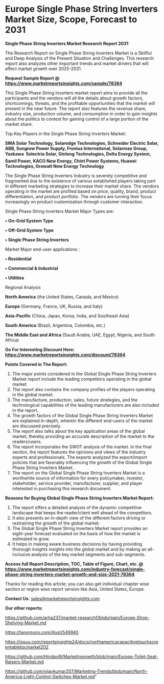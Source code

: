 # Europe Single Phase String Inverters Market Size, Scope, Forecast to 2031

<strong>Single Phase String Inverters Market Research Report 2031</strong>

The Research Report on Single Phase String Inverters Market is a Skillful and Deep Analysis of the Present Situation and Challenges. This research report also analyzes other important trends and market drivers that will affect market growth over 2025-2031.

<strong>Request Sample Report @ <a href=https://www.marketreportsinsights.com/sample/78364>https://www.marketreportsinsights.com/sample/78364</a></strong>

This Single Phase String Inverters market report aims to provide all the participants and the vendors will all the details about growth factors, shortcomings, threats, and the profitable opportunities that the market will present in the near future. The report also features the revenue share, industry size, production volume, and consumption in order to gain insights about the politics to contest for gaining control of a large portion of the market share.

Top Key Players in the Single Phase String Inverters Market:

<strong>SMA Solar Technology, Solaredge Technologies, Schneider Electric Solar, ABB, Sungrow Power Supply, Fronius International, Solarmax Group, Yaskawa  Solectria Solar, Ginlong Technologies, Delta Energy System, Samil Power, KACO New Energy, Chint Power Systems, Huawei Technologies, Growatt New Energy Technology</strong>

The Single Phase String Inverters Industry is severely competitive and fragmented due to the existence of various established players taking part in different marketing strategies to increase their market share. The vendors operating in the market are profiled based on price, quality, brand, product differentiation, and product portfolio. The vendors are turning their focus increasingly on product customization through customer interaction.

Single Phase String Inverters Market Major Types are:

<strong>• On-Grid System Type

• Off-Grid System Type

• Single Phase String Inverters</strong>

Market Major end-user applications :

<strong>• Residential

• Commercial & Industrial

• Utilities</strong>

Regional Analysis

</u><strong><b>North America</b></strong> (the United States, Canada, and Mexico)

<strong><b>Europe </b></strong>(Germany, France, UK, Russia, and Italy)

<strong><b>Asia-Pacific</b></strong> (China, Japan, Korea, India, and Southeast Asia)

<strong><b>South America</b></strong> (Brazil, Argentina, Colombia, etc.)

<strong><b>The Middle East and Africa</b></strong> (Saudi Arabia, UAE, Egypt, Nigeria, and South Africa)

<strong>Go For Interesting Discount Here: <a href=https://www.marketreportsinsights.com/discount/78364>https://www.marketreportsinsights.com/discount/78364</a></strong>

<strong>Points Covered in The Report:</strong>
<ol>
  <li>The major points considered in the Global Single Phase String Inverters Market report include the leading competitors operating in the global market.</li>
  <li>The report also contains the company profiles of the players operating in the global market.</li>
  <li>The manufacture, production, sales, future strategies, and the technological capabilities of the leading manufacturers are also included in the report.</li>
  <li>The growth factors of the Global Single Phase String Inverters Market are explained in-depth, wherein the different end-users of the market are discussed precisely.</li>
  <li>The report also talks about the key application areas of the global market, thereby providing an accurate description of the market to the readers/users.</li>
  <li>The report incorporates the SWOT analysis of the market. In the final section, the report features the opinions and views of the industry experts and professionals. The experts analyzed the export/import policies that are favorably influencing the growth of the Global Single Phase String Inverters Market.</li>
  <li>The report on the Global Single Phase String Inverters Market is a worthwhile source of information for every policymaker, investor, stakeholder, service provider, manufacturer, supplier, and player interested in purchasing this research document.</li>
</ol>
<strong>Reasons for Buying Global Single Phase String Inverters Market Report:</strong>

<ol>
  <li>The report offers a detailed analysis of the dynamic competitive landscape that keeps the reader/client well ahead of the competitors.</li>
  <li>It also presents an in-depth view of the different factors driving or restraining the growth of the global market.</li>
  <li>The Global Single Phase String Inverters Market report provides an eight-year forecast evaluated on the basis of how the market is estimated to grow.</li>
  <li>It helps in making aware business decisions by having providing thorough insights insights into the global market and by making an all-inclusive analysis of the key market segments and sub-segments.</li>
</ol>
<strong>Access full Report Description, TOC, Table of Figure, Chart, etc. @ <a href=https://www.marketreportsinsights.com/industry-forecast/single-phase-string-inverters-market-growth-and-size-2021-78364>https://www.marketreportsinsights.com/industry-forecast/single-phase-string-inverters-market-growth-and-size-2021-78364</a></strong>


Thanks for reading this article; you can also get individual chapter wise section or region wise report version like Asia, United States, Europe.

<strong>Contact Us:</strong>
sales@marketreportsinsights.com

<strong>Our other reports:</strong>

<a href=https://github.com/arha237/market-research1/blob/main/Europe-Shop-Shelving-Market.md>https://github.com/arha237/market-research1/blob/main/Europe-Shop-Shelving-Market.md</a>

<a href=https://tanomuno.com/illust/549940>https://tanomuno.com/illust/549940</a>

<a href=https://issuu.com/reportsinsights24/docs/northamericacapacitivetouchscreentabletpcmarket202>https://issuu.com/reportsinsights24/docs/northamericacapacitivetouchscreentabletpcmarket202</a>

<a href=https://github.com/Hindavi8/Marketingrowth/blob/main/Europe-Toilet-Seat-Raisers-Market.md>https://github.com/Hindavi8/Marketingrowth/blob/main/Europe-Toilet-Seat-Raisers-Market.md</a>

<a href=https://github.com/vijaykumar207/Marketing-Trends/blob/main/North-America-Light-Control-Switches-Market.md>https://github.com/vijaykumar207/Marketing-Trends/blob/main/North-America-Light-Control-Switches-Market.md</a>"
